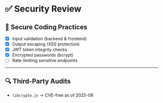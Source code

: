 # ✅ Security Review

## 🔐 Secure Coding Practices

- [x] Input validation (backend & frontend)
- [x] Output escaping (XSS protection)
- [x] JWT token integrity checks
- [x] Encrypted passwords (bcrypt)
- [ ] Rate-limiting sensitive endpoints

---

## 🔍 Third-Party Audits

- `libcrypto.js` → CVE-free as of 2025-06
